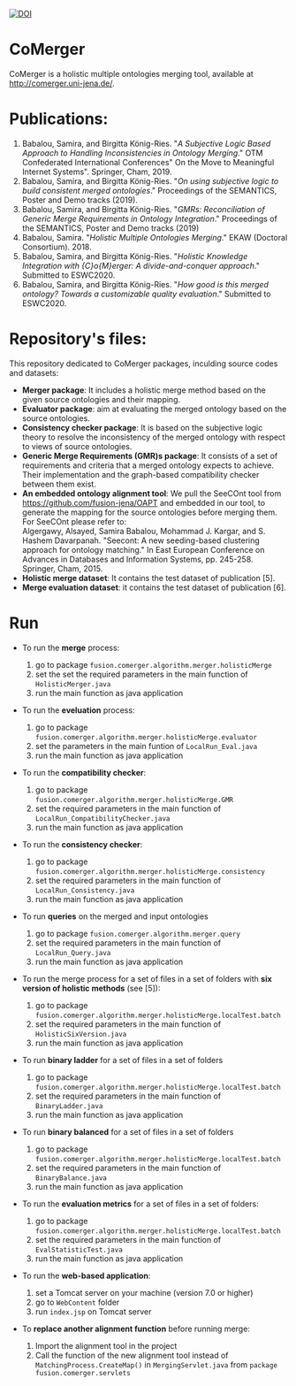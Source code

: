 [![DOI](https://zenodo.org/badge/DOI/10.5281/zenodo.3601124.svg)](https://doi.org/10.5281/zenodo.3601124)

# CoMerger
CoMerger is a holistic multiple ontologies merging tool, available at http://comerger.uni-jena.de/.

# Publications:
1. Babalou, Samira, and Birgitta König-Ries. "*A Subjective Logic Based Approach to Handling Inconsistencies in Ontology Merging*." OTM Confederated International Conferences" On the Move to Meaningful Internet Systems". Springer, Cham, 2019.
2. Babalou, Samira, and Birgitta König-Ries. "*On using subjective logic to build consistent merged ontologies*." Proceedings of the SEMANTICS, Poster and Demo tracks (2019).
3. Babalou, Samira, and Birgitta König-Ries. "*GMRs: Reconciliation of Generic Merge Requirements in Ontology Integration*." Proceedings of the SEMANTICS, Poster and Demo tracks (2019)
4. Babalou, Samira. "*Holistic Multiple Ontologies Merging*." EKAW (Doctoral Consortium). 2018.
5. Babalou, Samira, and Birgitta König-Ries. "*Holistic Knowledge Integration with {C}o{M}erger: A divide-and-conquer approach*." Submitted to ESWC2020.
6. Babalou, Samira, and Birgitta König-Ries. "*How good is this merged ontology? Towards a customizable quality evaluation*." Submitted to ESWC2020.

# Repository's files:
This repository dedicated to CoMerger packages, inculding source codes and datasets:
* **Merger package**: It includes a holistic merge method based on the given source ontologies and their mapping. 
* **Evaluator package**: aim at evaluating the merged ontology based on the source ontologies.
* **Consistency checker package**: It is based on the subjective logic theory to resolve the inconsistency of the merged ontology with respect to views of source ontologies. 
* **Generic Merge Requirements (GMR)s package**: It consists of a set of requirements and criteria that a merged ontology expects to achieve. Their implementation and the graph-based compatibility checker between them exist.
* **An embedded ontology alignment tool**: We pull the SeeCOnt tool from https://github.com/fusion-jena/OAPT and embedded in our tool, to generate the mapping for the source ontologies before merging them. For SeeCOnt please refer to: <br> Algergawy, Alsayed, Samira Babalou, Mohammad J. Kargar, and S. Hashem Davarpanah. "Seecont: A new seeding-based clustering approach for ontology matching." In East European Conference on Advances in Databases and Information Systems, pp. 245-258. Springer, Cham, 2015.
* **Holistic merge dataset**: It contains the test dataset of publication [5].
* **Merge evaluation dataset**: it contains the test dataset of publication [6].

# Run
* To run the **merge** process:
	1. go to package `fusion.comerger.algorithm.merger.holisticMerge`
	2. set the set the required parameters in the main function of `HolisticMerger.java`
	3. run the main function as java application

* To run the **eveluation** process:
	1. go to package `fusion.comerger.algorithm.merger.holisticMerge.evaluator`
	2. set the parameters in the main funtion of `LocalRun_Eval.java`
	3. run the main function as java application

* To run the **compatibility checker**:
	1. go to package `fusion.comerger.algorithm.merger.holisticMerge.GMR`
	2. set the required parameters in the main function of `LocalRun_CompatibilityChecker.java`
	3. run the main function as java application

* To run the **consistency checker**:
	1. go to package `fusion.comerger.algorithm.merger.holisticMerge.consistency`
	2. set the required parameters in the main function of `LocalRun_Consistency.java`
	3. run the main function as java application

* To run **queries** on the merged and input ontologies
	1. go to package `fusion.comerger.algorithm.merger.query`
	2. set the required parameters in the main function of `LocalRun_Query.java`
	3. run the main function as java application

* To run the merge process for a set of files in a set of folders with **six version of holistic methods** (see [5]):
	1. go to package `fusion.comerger.algorithm.merger.holisticMerge.localTest.batch`
	2. set the required parameters in the main function of `HolisticSixVersion.java`
	3. run the main function as java application
	
* To run **binary ladder** for a set of files in a set of folders
	1. go to package `fusion.comerger.algorithm.merger.holisticMerge.localTest.batch`
	2. set the required parameters in the main function of `BinaryLadder.java`
	3. run the main function as java application
	
* To run **binary balanced** for a set of files in a set of folders
	1. go to package `fusion.comerger.algorithm.merger.holisticMerge.localTest.batch`
	2. set the required parameters in the main function of `BinaryBalance.java`
	3. run the main function as java application
	
* To run the **evaluation metrics** for a set of files in a set of folders:
	1. go to package `fusion.comerger.algorithm.merger.holisticMerge.localTest.batch`
	2. set the required parameters in the main function of `EvalStatisticTest.java`
	3. run the main function as java application

* To run the **web-based application**:
	1. set a Tomcat server on your machine (version 7.0 or higher)
	2. go to `WebContent` folder
	3. run `index.jsp` on Tomcat server

* To **replace another alignment function** before running merge:
	1. Import the alignment tool in the project
	2. Call the function of the new alignment tool instead of `MatchingProcess.CreateMap()` in `MergingServlet.java` from `package fusion.comerger.servlets`

